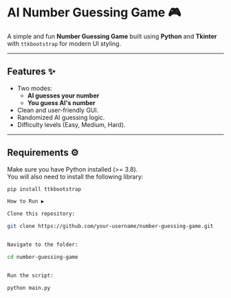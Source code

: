 # AI Number Guessing Game 🎮  

A simple and fun **Number Guessing Game** built using **Python** and **Tkinter** with `ttkbootstrap` for modern UI styling.  

---

## Features ✨
- Two modes:  
  - **AI guesses your number**  
  - **You guess AI's number**  
- Clean and user-friendly GUI.  
- Randomized AI guessing logic.  
- Difficulty levels (Easy, Medium, Hard).  

---

## Requirements ⚙️
Make sure you have Python installed (>= 3.8).  
You will also need to install the following library:  

```bash
pip install ttkbootstrap

How to Run ▶️

Clone this repository:

git clone https://github.com/your-username/number-guessing-game.git


Navigate to the folder:

cd number-guessing-game


Run the script:

python main.py
